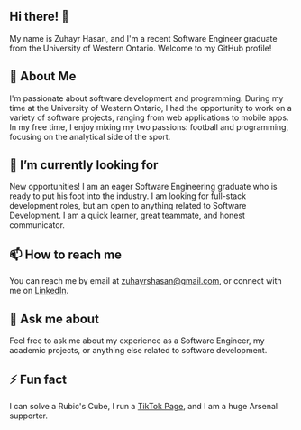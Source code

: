 ## Hi there! 👋
My name is Zuhayr Hasan, and I'm a recent Software Engineer graduate from the University of Western Ontario. Welcome to my GitHub profile!

## 🧐 About Me
I'm passionate about software development and programming. During my time at the University of Western Ontario, I had the opportunity to work on a variety of software projects, ranging from web applications to mobile apps. In my free time, I enjoy mixing my two passions: football and programming, focusing on the analytical side of the sport.

## 🔭 I’m currently looking for
New opportunities! I am an eager Software Engineering graduate who is ready to put his foot into the industry. I am looking for full-stack development roles, but am open to anything related to Software Development. I am a quick learner, great teammate, and honest communicator.

## 📫 How to reach me
You can reach me by email at zuhayrshasan@gmail.com, or connect with me on [LinkedIn](https://www.linkedin.com/in/zuhayrhasan/).

## 💬 Ask me about
Feel free to ask me about my experience as a Software Engineer, my academic projects, or anything else related to software development.

## ⚡ Fun fact
I can solve a Rubic's Cube, I run a [TikTok Page](https://www.tiktok.com/@zuhayrhasan), and I am a huge Arsenal supporter.
